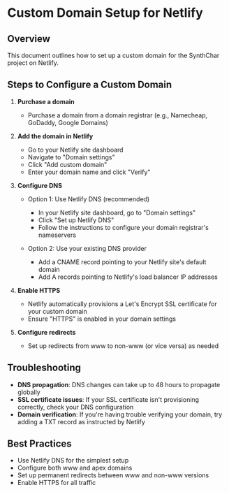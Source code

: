 # Custom Domain Setup for Netlify

## Overview
This document outlines how to set up a custom domain for the SynthChar project on Netlify.

## Steps to Configure a Custom Domain

1. **Purchase a domain**
   - Purchase a domain from a domain registrar (e.g., Namecheap, GoDaddy, Google Domains)

2. **Add the domain in Netlify**
   - Go to your Netlify site dashboard
   - Navigate to "Domain settings"
   - Click "Add custom domain"
   - Enter your domain name and click "Verify"

3. **Configure DNS**
   - Option 1: Use Netlify DNS (recommended)
     - In your Netlify site dashboard, go to "Domain settings"
     - Click "Set up Netlify DNS"
     - Follow the instructions to configure your domain registrar's nameservers
   
   - Option 2: Use your existing DNS provider
     - Add a CNAME record pointing to your Netlify site's default domain
     - Add A records pointing to Netlify's load balancer IP addresses

4. **Enable HTTPS**
   - Netlify automatically provisions a Let's Encrypt SSL certificate for your custom domain
   - Ensure "HTTPS" is enabled in your domain settings

5. **Configure redirects**
   - Set up redirects from www to non-www (or vice versa) as needed

## Troubleshooting

- **DNS propagation**: DNS changes can take up to 48 hours to propagate globally
- **SSL certificate issues**: If your SSL certificate isn't provisioning correctly, check your DNS configuration
- **Domain verification**: If you're having trouble verifying your domain, try adding a TXT record as instructed by Netlify

## Best Practices

- Use Netlify DNS for the simplest setup
- Configure both www and apex domains
- Set up permanent redirects between www and non-www versions
- Enable HTTPS for all traffic